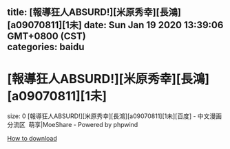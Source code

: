 
title: [報導狂人ABSURD!][米原秀幸][長鴻][a09070811][1未]
date: Sun Jan 19 2020 13:39:06 GMT+0800 (CST)    
categories: baidu
---

# [報導狂人ABSURD!][米原秀幸][長鴻][a09070811][1未]
size: 0
 [報導狂人ABSURD!][米原秀幸][長鴻][a09070811][1未][百度] - 中文漫画分流区  萌享|MoeShare - Powered by phpwind
 

[How to download](https://bpcam.bemobtrk.com/go/2ceec3aa-1ca2-46d6-b9ff-aaa5c184517c?jno=217)